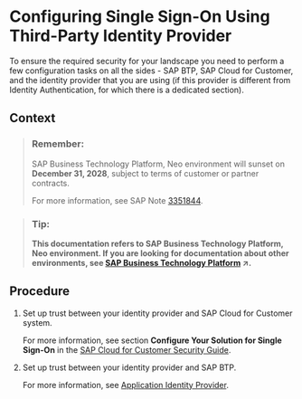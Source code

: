<!-- loio0758c8811a0541699bed2942b3bd3654 -->

# Configuring Single Sign-On Using Third-Party Identity Provider

To ensure the required security for your landscape you need to perform a few configuration tasks on all the sides - SAP BTP, SAP Cloud for Customer, and the identity provider that you are using \(if this provider is different from Identity Authentication, for which there is a dedicated section\).



## Context

> ### Remember:  
> SAP Business Technology Platform, Neo environment will sunset on **December 31, 2028**, subject to terms of customer or partner contracts.
> 
> For more information, see SAP Note [3351844](https://me.sap.com/notes/3351844).

> ### Tip:  
> **This documentation refers to SAP Business Technology Platform, Neo environment. If you are looking for documentation about other environments, see [SAP Business Technology Platform](https://help.sap.com/viewer/65de2977205c403bbc107264b8eccf4b/Cloud/en-US/6a2c1ab5a31b4ed9a2ce17a5329e1dd8.html "SAP Business Technology Platform (SAP BTP) is an integrated offering comprised of the following technology portfolios: application development; process automation; integration; data, analytics, and enterprise planning; artificial intelligence. The platform offers users the ability to turn data into business value, compose end-to-end business processes, connect entire IT landscapes, and personalize, build and extend SAP applications. This reduces the overall total cost of ownership maintaining SAP landscapes and third-party software across end-to-end business processes.") :arrow_upper_right:.**



## Procedure

1.  Set up trust between your identity provider and SAP Cloud for Customer system.

    For more information, see section **Configure Your Solution for Single Sign-On** in the [SAP Cloud for Customer Security Guide](https://help.sap.com/doc/5ec18cc14cb041bba15eb64e52227387/CLOUD/en-US/C4CSecurityGuide.pdf).

2.  Set up trust between your identity provider and SAP BTP.

    For more information, see [Application Identity Provider](../60-security-neo/application-identity-provider-dc61853.md#loiodc618538d97610148155d97dcd123c24).


